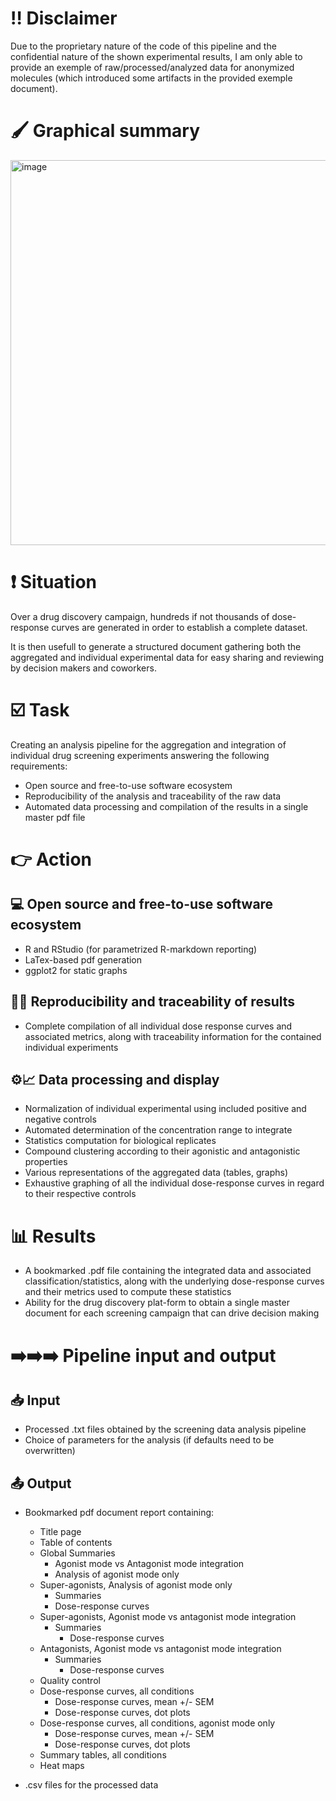# :bangbang: Disclaimer

Due to the proprietary nature of the code of this pipeline and the confidential nature of the shown experimental results, I am only able to provide an exemple of raw/processed/analyzed data for anonymized molecules (which introduced some artifacts in the provided exemple document).

# :paintbrush: Graphical summary

<img width="2000" height="616" alt="image" src="https://github.com/user-attachments/assets/70dc05a0-df9e-4505-89ad-4be3f0b7e7b2" />

# :exclamation: Situation

Over a drug discovery campaign, hundreds if not thousands of dose-response curves are generated in order to establish a complete dataset.

It is then usefull to generate a structured document gathering both the aggregated and individual experimental data for easy sharing and reviewing by decision makers and coworkers.

# :ballot_box_with_check: Task

Creating an analysis pipeline for the aggregation and integration of individual drug screening experiments answering the following requirements:
- Open source and free-to-use software ecosystem
- Reproducibility of the analysis and traceability of the raw data
- Automated data processing and compilation of the results in a single master pdf file
  
# :point_right: Action

## :computer: Open source and free-to-use software ecosystem

- R and RStudio (for parametrized R-markdown reporting)
- LaTex-based pdf generation
- ggplot2 for static graphs

## :male_detective: Reproducibility and traceability of results 

- Complete compilation of all individual dose response curves and associated metrics, along with traceability information for the contained individual experiments

## :gear::chart_with_upwards_trend: Data processing and display

- Normalization of individual experimental using included positive and negative controls
- Automated determination of the concentration range to integrate
- Statistics computation for biological replicates
- Compound clustering according to their agonistic and antagonistic properties
- Various representations of the aggregated data (tables, graphs)
- Exhaustive graphing of all the individual dose-response curves in regard to their respective controls

# :bar_chart: Results

- A bookmarked .pdf file containing the integrated data and associated classification/statistics, along with the underlying dose-response curves and their metrics used to compute these statistics
- Ability for the drug discovery plat-form to obtain a single master document for each screening campaign that can drive decision making

# :arrow_right::arrow_right::arrow_right: Pipeline input and output

## :inbox_tray: Input

- Processed .txt files obtained by the screening data analysis pipeline
- Choice of parameters for the analysis (if defaults need to be overwritten)

## :outbox_tray: Output

- Bookmarked pdf document report containing:
  - Title page
  - Table of contents
  - Global Summaries
    - Agonist mode vs Antagonist mode integration
    - Analysis of agonist mode only
  - Super-agonists, Analysis of agonist mode only
    - Summaries
    - Dose-response curves
  - Super-agonists, Agonist mode vs antagonist mode integration
    - Summaries
	  - Dose-response curves
  - Antagonists, Agonist mode vs antagonist mode integration
    - Summaries
	  - Dose-response curves
  - Quality control
  - Dose-response curves, all conditions
    - Dose-response curves, mean +/- SEM
    - Dose-response curves, dot plots
  - Dose-response curves, all conditions, agonist mode only
    - Dose-response curves, mean +/- SEM
    - Dose-response curves, dot plots
  - Summary tables, all conditions
  - Heat maps
    
- .csv files for the processed data

